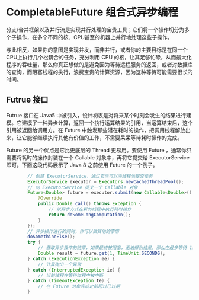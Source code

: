 # CompletableFuture 组合式异步编程

分支/合并框架以及并行流是实现并行处理的宝贵工具；它们将一个操作切分为多个子操作，在多个不同的核、CPU甚至的机器上并行地处理这些子操作。

与此相反，如果你的意图是实现并发，而非并行，或者你的主要目标是在同一个CPU上执行几个松耦合的任务，充分利用 CPU 的核，让其足够忙碌，从而最大化程序的吞吐量，那么你真正想做的是避免因为等待远程服务的返回，或者对数据库的查询，而阻塞线程的执行，浪费宝贵的计算资源，因为这种等待可能需要很长的时间。

## Futrue 接口

Futrue 接口在 Java5 中被引入，设计初衷是对将来某个时刻会发生的结果进行建模。它建模了一种异步计算，返回一个执行运算结果的引用，当运算结束后，这个引用被返回给调用方。在 Future 中触发那些潜在耗时的操作，把调用线程解放出来，让它能够继续执行其他有价值的工作，不需要呆呆等待耗时操作的完成。

Future 的另一个优点是它比更底层的 Thread 更易用。要使用 Future ，通常你只需要将耗时的操作封装在一个 Callable 对象中，再将它提交给 ExecutorService 即可。下面这段代码展示了 Java 8 之前使用 Future 的一个例子。
```java
        // 创建 ExecutorService，通过它你可以向线程池提交任务
        ExecutorService executor = Executors.newCachedThreadPool();
        // 向 ExecutorService 提交一个 Callable 对象
        Future<Double> future = executor.submit(new Callable<Double>() {
            @Override
            public Double call() throws Exception {
                // 以异步方式在新的线程中执行耗时操作
                return doSomeLongComputation();
            }
        });
        // 异步操作进行的同时，你可以做其他的事情
        doSomethineElse();
        try {
            // 获取异步操作的结果，如果最终被阻塞，无法得到结果，那么在最多等待 1s 后退出
            Double result = future.get(1, TimeUnit.SECONDS);
        } catch (ExecutionException ee) {
            // 计算抛出一个异常
        } catch (InterruptedException ie) {
            // 当前线程在等待过程中被中断
        } catch (TimeoutException te) {
            // 在 Future 对象完成之前超过已过期
        }
```

